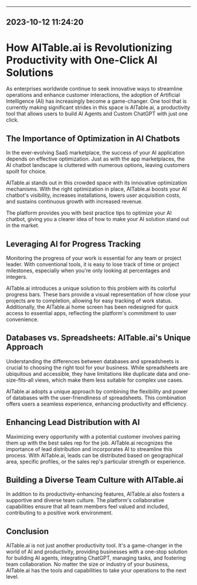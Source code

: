 

---------------------------------------------
2023-10-12 11:24:20
---------------------------------------------

# How AITable.ai is Revolutionizing Productivity with One-Click AI Solutions

As enterprises worldwide continue to seek innovative ways to streamline operations and enhance customer interactions, the adoption of Artificial Intelligence (AI) has increasingly become a game-changer. One tool that is currently making significant strides in this space is AITable.ai, a productivity tool that allows users to build AI Agents and Custom ChatGPT with just one click.

## The Importance of Optimization in AI Chatbots 

In the ever-evolving SaaS marketplace, the success of your AI application depends on effective optimization. Just as with the app marketplaces, the AI chatbot landscape is cluttered with numerous options, leaving customers spoilt for choice. 

AITable.ai stands out in this crowded space with its innovative optimization mechanisms. With the right optimization in place, AITable.ai boosts your AI chatbot's visibility, increases installations, lowers user acquisition costs, and sustains continuous growth with increased revenue. 

The platform provides you with best practice tips to optimize your AI chatbot, giving you a clearer idea of how to make your AI solution stand out in the market. 

## Leveraging AI for Progress Tracking

Monitoring the progress of your work is essential for any team or project leader. With conventional tools, it is easy to lose track of time or project milestones, especially when you're only looking at percentages and integers. 

AITable.ai introduces a unique solution to this problem with its colorful progress bars. These bars provide a visual representation of how close your projects are to completion, allowing for easy tracking of work status. Additionally, the AITable.ai home screen has been redesigned for quick access to essential apps, reflecting the platform's commitment to user convenience. 

## Databases vs. Spreadsheets: AITable.ai's Unique Approach

Understanding the differences between databases and spreadsheets is crucial to choosing the right tool for your business. While spreadsheets are ubiquitous and accessible, they have limitations like duplicate data and one-size-fits-all views, which make them less suitable for complex use cases. 

AITable.ai adopts a unique approach by combining the flexibility and power of databases with the user-friendliness of spreadsheets. This combination offers users a seamless experience, enhancing productivity and efficiency. 

## Enhancing Lead Distribution with AI

Maximizing every opportunity with a potential customer involves pairing them up with the best sales rep for the job. AITable.ai recognizes the importance of lead distribution and incorporates AI to streamline this process. With AITable.ai, leads can be distributed based on geographical area, specific profiles, or the sales rep's particular strength or experience. 

## Building a Diverse Team Culture with AITable.ai

In addition to its productivity-enhancing features, AITable.ai also fosters a supportive and diverse team culture. The platform's collaborative capabilities ensure that all team members feel valued and included, contributing to a positive work environment. 

## Conclusion

AITable.ai is not just another productivity tool. It's a game-changer in the world of AI and productivity, providing businesses with a one-stop solution for building AI agents, integrating ChatGPT, managing tasks, and fostering team collaboration. No matter the size or industry of your business, AITable.ai has the tools and capabilities to take your operations to the next level. 
